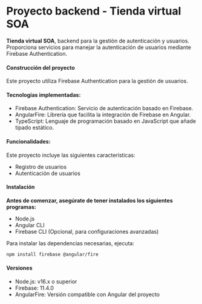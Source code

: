 # Proyecto backend - Tienda virtual SOA

**Tienda virtual SOA**, backend para la gestión de autenticación y usuarios. Proporciona servicios para manejar la autenticación de usuarios mediante Firebase Authentication.

#### Construcción del proyecto
Este proyecto utiliza Firebase Authentication para la gestión de usuarios.

#### Tecnologías implementadas:
- Firebase Authentication: Servicio de autenticación basado en Firebase.
- AngularFire: Librería que facilita la integración de Firebase en Angular.
- TypeScript: Lenguaje de programación basado en JavaScript que añade tipado estático.

#### Funcionalidades:
Este proyecto incluye las siguientes características:
- Registro de usuarios
- Autenticación de usuarios

#### Instalación
**Antes de comenzar, asegúrate de tener instalados los siguientes programas:**
- Node.js
- Angular CLI
- Firebase CLI (Opcional, para configuraciones avanzadas)

Para instalar las dependencias necesarias, ejecuta:
```sh
npm install firebase @angular/fire
```

#### Versiones
- Node.js: v16.x o superior
- Firebase: 11.4.0
- AngularFire: Versión compatible con Angular del proyecto


